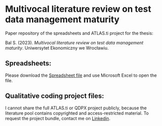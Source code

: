 # Multivocal literature review on test data management maturity
Paper repository of the spreadsheets and ATLAS.ti project for the thesis:

 Bal S. (2023). *Multivocal literature review on test data management maturity*. Uniwersytet Ekonomiczny we Wrocławiu.

## Spreadsheets: 
Please download the [Spreadsheet file](Literature_review_spreadhseets.xlsx) and use Microsoft Excel to open the file.

## Qualitative coding project files: 
I cannot share the full ATLAS.ti or QDPX project publicly, because the literature pool contains copyrighted and access-restricted material. To request the project bundle, contact me on [Linkedin](https://www.linkedin.com/in/szymon-bal).
